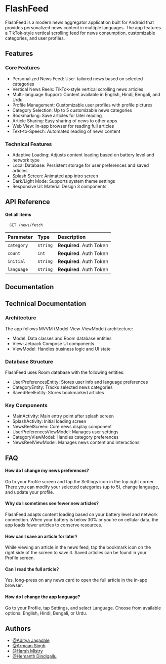 
# FlashFeed

FlashFeed is a modern news aggregator application built for Android that provides personalized news content in multiple languages. The app features a TikTok-style vertical scrolling feed for news consumption, customizable categories, and user profiles.

## Features

### Core Features

- Personalized News Feed: User-tailored news based on selected categories
- Vertical News Reels: TikTok-style vertical scrolling news articles
- Multi-language Support: Content available in English, Hindi, Bengali, and Urdu
- Profile Management: Customizable user profiles with profile pictures
- Category Selection: Up to 5 customizable news categories
- Bookmarking: Save articles for later reading
- Article Sharing: Easy sharing of news to other apps
- Web View: In-app browser for reading full articles
- Text-to-Speech: Automated reading of news content

### Technical Features
- Adaptive Loading: Adjusts content loading based on battery level and network type
- Local Database: Persistent storage for user preferences and saved articles
- Splash Screen: Animated app intro screen
- Dark/Light Mode: Supports system theme settings
- Responsive UI: Material Design 3 components
## API Reference

#### Get all items

```http
  GET /news/fetch
```

| Parameter | Type     | Description                |
| :-------- | :------- | :------------------------- |
| `category`| `string` | **Required**. Auth Token   |
| `count`   | `int`    | **Required**. Auth Token   |
| `initial` | `string` | **Required**. Auth Token   |
| `language`| `string` | **Required**. Auth Token   |





## Documentation

## Technical Documentation

### Architecture

The app follows MVVM (Model-View-ViewModel) architecture:  

- Model: Data classes and Room database entities
- View: Jetpack Compose UI components
- ViewModel: Handles business logic and UI state

### Database Structure

FlashFeed uses Room database with the following entities:  
- UserPreferencesEntity: Stores user info and language preferences
- CategoryEntity: Tracks selected news categories
- SavedReelEntity: Stores bookmarked articles

### Key Components
- MainActivity: Main entry point after splash screen
- SplashActivity: Initial loading screen
- NewsReelScreen: Core news display component
- UserPreferencesViewModel: Manages user settings
- CategoryViewModel: Handles category preferences
- NewsReelViewModel: Manages news content and interactions

## FAQ

#### How do I change my news preferences?

Go to your Profile screen and tap the Settings icon in the top right corner. There you can modify your selected categories (up to 5), change language, and update your profile.

#### Why do I sometimes see fewer new articles?

FlashFeed adapts content loading based on your battery level and network connection. When your battery is below 30% or you're on cellular data, the app loads fewer articles to conserve resources.

#### How can I save an article for later?

While viewing an article in the news feed, tap the bookmark icon on the right side of the screen to save it. Saved articles can be found in your Profile screen.

#### Can I read the full article?

Yes, long-press on any news card to open the full article in the in-app browser. 

#### How do I change the app language?

Go to your Profile, tap Settings, and select Language. Choose from available options: English, Hindi, Bengali, or Urdu.


## Authors

- [@Aditya Jagadale](https://github.com/jaagss)
- [@Armaan Singh](https://github.com/aturtle4)
- [@Harsh Mistry](https://github.com/FakePickle)
- [@Hemanth Dindigallu](https://github.com/hemanthdindigallu)